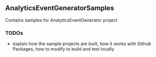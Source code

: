 ## AnalyticsEventGeneratorSamples

Contains samples for AnalyticsEventGenerator project

### TODOs
- explain how the sample projects are built, how it works with Github Packages, how to modify to build and test locally
